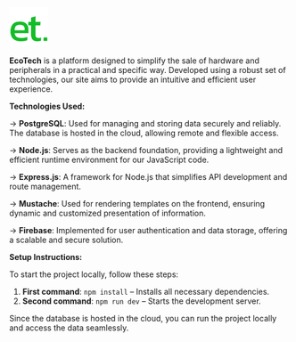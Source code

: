 <img src="icon.ico" width=70 height=70 style="margin-right:10px"> 

**EcoTech** is a platform designed to simplify the sale of hardware and peripherals in a practical and specific way. Developed using a robust set of technologies, our site aims to provide an intuitive and efficient user experience.

**Technologies Used:**

→ **PostgreSQL**: Used for managing and storing data securely and reliably. The database is hosted in the cloud, allowing remote and flexible access.

→ **Node.js**: Serves as the backend foundation, providing a lightweight and efficient runtime environment for our JavaScript code.

→ **Express.js**: A framework for Node.js that simplifies API development and route management.

→ **Mustache**: Used for rendering templates on the frontend, ensuring dynamic and customized presentation of information.

→ **Firebase**: Implemented for user authentication and data storage, offering a scalable and secure solution.

**Setup Instructions:**

To start the project locally, follow these steps:

1. **First command**: `npm install` – Installs all necessary dependencies.
2. **Second command**: `npm run dev` – Starts the development server.

Since the database is hosted in the cloud, you can run the project locally and access the data seamlessly.
